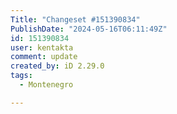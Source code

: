 ```yaml
---
Title: "Changeset #151390834"
PublishDate: "2024-05-16T06:11:49Z"
id: 151390834
user: kentakta
comment: update
created_by: iD 2.29.0
tags:
  - Montenegro

---
```

